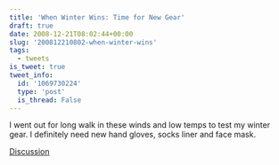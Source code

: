 ```yaml
---
title: 'When Winter Wins: Time for New Gear'
draft: true
date: 2008-12-21T08:02:44+00:00
slug: '200812210802-when-winter-wins'
tags:
  - tweets
is_tweet: true
tweet_info:
  id: '1069730224'
  type: 'post'
  is_thread: False
---
```




I went out for long walk in these winds and low temps to test my winter gear. I definitely need new hand gloves, socks liner and face mask.

[Discussion](https://x.com/sytelus/status/1069730224)
